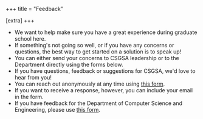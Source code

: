 +++
title = "Feedback"

[extra]
+++

- We want to help make sure you have a great experience during graduate school here.
- If something's not going so well, or if you have any concerns or questions, the best way to get started on a solution is to speak up!
- You can either send your concerns to CSGSA leadership or to the Department directly using the forms below.
- If you have questions, feedback or suggestions for CSGSA, we\'d love to hear from you!
- You can reach out anonymously at any time using [this form](https://docs.google.com/forms/d/e/1FAIpQLSfSFi3Sabr7K-uH4lgcYu3SYJJOYH_J0M4JIXe7dD63uuv1ug/viewform?usp=sf_link).
- If you want to receive a response, however, you can include your email in the form.
- If you have feedback for the Department of Computer Science and Engineering, please use [this form](https://docs.google.com/forms/d/e/1FAIpQLScCDuvck-sUD99aFKGIkHc-lXpzBivNsfHxPEO4n93e8MU00g/viewform?gxids=7628).
